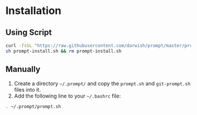 # Installation

## Using Script

```bash
curl -fsSL "https://raw.githubusercontent.com/darwish/prompt/master/prompt-install.sh" -o prompt-install.sh
sh prompt-install.sh && rm prompt-install.sh
```

## Manually

1. Create a directory `~/.prompt/` and copy the `prompt.sh` and `git-prompt.sh` files into it.
2. Add the following line to your `~/.bashrc` file:

```bash
. ~/.prompt/prompt.sh
```
